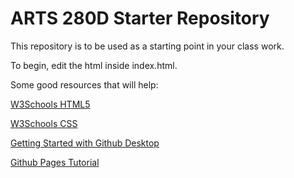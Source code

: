# ARTS 280D Starter Repository

This repository is to be used as a starting point in your class work.

To begin, edit the html inside index.html.

Some good resources that will help:

[W3Schools HTML5](https://www.w3schools.com/html/html5_intro.asp)

[W3Schools CSS](https://www.w3schools.com/css/default.asp)

[Getting Started with Github Desktop](https://help.github.com/en/desktop/getting-started-with-github-desktop)

[Github Pages Tutorial](https://pages.github.com/)
